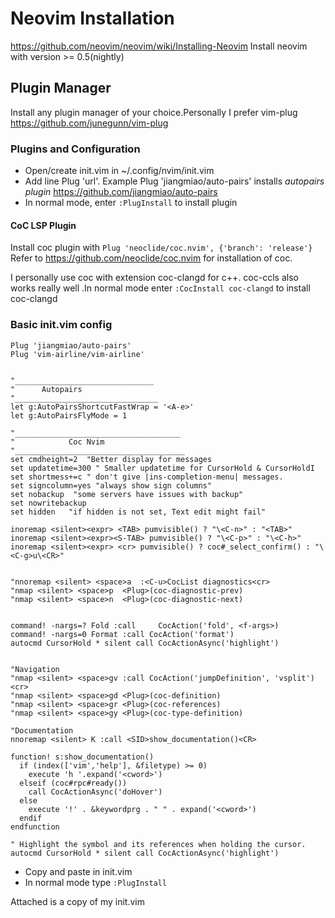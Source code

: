 
# Neovim Installation
https://github.com/neovim/neovim/wiki/Installing-Neovim Install neovim with version >= 0.5(nightly)

## Plugin Manager 
Install any plugin manager of your choice.Personally I prefer vim-plug
https://github.com/junegunn/vim-plug


### Plugins and Configuration
* Open/create init.vim  in ~/.config/nvim/init.vim 
* Add line Plug 'url'. Example Plug 'jiangmiao/auto-pairs' installs *autopairs plugin* https://github.com/jiangmiao/auto-pairs
* In normal mode, enter `:PlugInstall` to install plugin

#### CoC LSP Plugin 
Install coc plugin with `Plug 'neoclide/coc.nvim', {'branch': 'release'}`
Refer to https://github.com/neoclide/coc.nvim for installation of coc. 


I personally use coc with extension coc-clangd for c++. coc-ccls also works really well 
.In normal mode enter `:CocInstall coc-clangd` to install coc-clangd

### Basic init.vim config
```
Plug 'jiangmiao/auto-pairs'
Plug 'vim-airline/vim-airline'


"_______________________________
"      Autopairs
"________________________________
let g:AutoPairsShortcutFastWrap = '<A-e>'
let g:AutoPairsFlyMode = 1

"_____________________________________
"            Coc Nvim
"______________________________________
set cmdheight=2  "Better display for messages
set updatetime=300 " Smaller updatetime for CursorHold & CursorHoldI
set shortmess+=c " don't give |ins-completion-menu| messages.
set signcolumn=yes "always show sign columns"
set nobackup  "some servers have issues with backup"
set nowritebackup
set hidden   "if hidden is not set, Text edit might fail"

inoremap <silent><expr> <TAB> pumvisible() ? "\<C-n>" : "<TAB>"
inoremap <silent><expr><S-TAB> pumvisible() ? "\<C-p>" : "\<C-h>"
inoremap <silent><expr> <cr> pumvisible() ? coc#_select_confirm() : "\<C-g>u\<CR>"


"nnoremap <silent> <space>a  :<C-u>CocList diagnostics<cr>
"nmap <silent> <space>p  <Plug>(coc-diagnostic-prev)
"nmap <silent> <space>n  <Plug>(coc-diagnostic-next)


command! -nargs=? Fold :call     CocAction('fold', <f-args>)
command! -nargs=0 Format :call CocAction('format')
autocmd CursorHold * silent call CocActionAsync('highlight')


"Navigation
"nmap <silent> <space>gv :call CocAction('jumpDefinition', 'vsplit')<cr>
"nmap <silent> <space>gd <Plug>(coc-definition)
"nmap <silent> <space>gr <Plug>(coc-references)
"nmap <silent> <space>gy <Plug>(coc-type-definition)

"Documentation
nnoremap <silent> K :call <SID>show_documentation()<CR>

function! s:show_documentation()
  if (index(['vim','help'], &filetype) >= 0)
    execute 'h '.expand('<cword>')
  elseif (coc#rpc#ready())
    call CocActionAsync('doHover')
  else
    execute '!' . &keywordprg . " " . expand('<cword>')
  endif
endfunction

" Highlight the symbol and its references when holding the cursor.
autocmd CursorHold * silent call CocActionAsync('highlight')
```

* Copy and paste in init.vim 
* In normal mode type `:PlugInstall`

Attached is a copy of my init.vim




